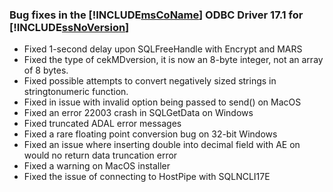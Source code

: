 ### Bug fixes in the [!INCLUDE[msCoName](../../includes/msconame_md.md)] ODBC Driver 17.1 for [!INCLUDE[ssNoVersion](../../includes/ssnoversion_md.md)]

- Fixed 1-second delay upon SQLFreeHandle with Encrypt and MARS
- Fixed the type of cekMDversion, it is now an 8-byte integer, not an array of 8 bytes.
- Fixed possible attempts to convert negatively sized strings in stringtonumeric function.
- Fixed in issue with invalid option being passed to send() on MacOS
- Fixed an error 22003 crash in SQLGetData on Windows
- Fixed truncated ADAL error messages
- Fixed a rare floating point conversion bug on 32-bit Windows
- Fixed an issue where inserting double into decimal field with AE on would no return data truncation error
- Fixed a warning on MacOS installer
- Fixed the issue of connecting to HostPipe with SQLNCLI17E
